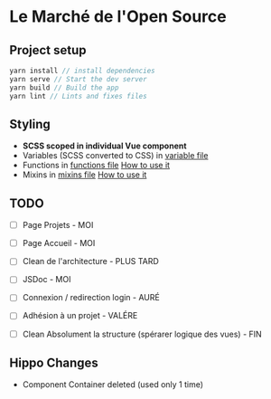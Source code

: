 # Le Marché de l'Open Source

## Project setup
```js
yarn install // install dependencies
yarn serve // Start the dev server
yarn build // Build the app
yarn lint // Lints and fixes files
```

## Styling
-   **SCSS scoped in individual Vue component**
-   Variables (SCSS converted to CSS) in [variable file](./src/scss/abstracts/_variables.scss)
-   Functions in [functions file](./src/scss/abstracts/_mixins.scss) [How to use it](https://sass-lang.com/documentation/at-rules/function)
-   Mixins in [mixins file](./src/scss/abstracts/_mixins.scss) [How to use it](https://sass-lang.com/documentation/at-rules/mixin)

## TODO
-   [ ] Page Projets - MOI
-   [ ] Page Accueil - MOI
-   [ ] Clean de l'architecture - PLUS TARD
-   [ ] JSDoc - MOI
-   [ ] Connexion / redirection login - AURÉ
-   [ ] Adhésion à un projet - VALÉRE
-   [ ] Clean Absolument la structure (spérarer logique des vues) - FIN



## Hippo Changes
- Component Container deleted (used only  1 time)

